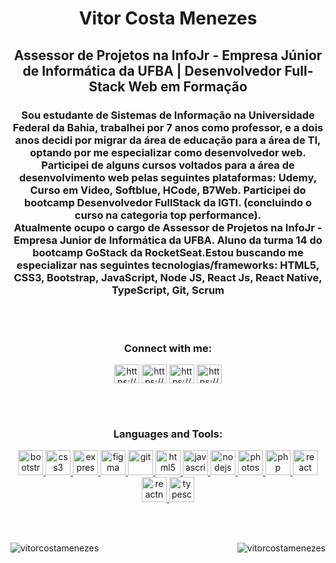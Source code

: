 <h1 align="center">Vitor Costa Menezes</h1>
<h2 align="center">Assessor de Projetos na InfoJr - Empresa Júnior de Informática da UFBA | Desenvolvedor Full-Stack Web em Formação</h2>

<h3 align="center">Sou estudante de Sistemas de Informação na Universidade Federal da Bahia, trabalhei por 7 anos como professor, e a dois anos decidi por migrar da área de educação para a área de TI, optando por me especializar como desenvolvedor web.<br />
  Participei de alguns cursos voltados para a área de desenvolvimento web pelas seguintes plataformas: Udemy, Curso em Video, Softblue, HCode, B7Web. Participei do bootcamp Desenvolvedor FullStack da IGTI. (concluindo o curso na categoria top performance).<br />
  Atualmente ocupo o cargo de Assessor de Projetos na InfoJr - Empresa Junior de Informática da UFBA. Aluno da turma 14 do bootcamp GoStack da RocketSeat.Estou buscando me especializar nas seguintes tecnologias/frameworks: HTML5, CSS3, Bootstrap, JavaScript, Node JS, React Js, React Native, TypeScript, Git, Scrum</h3>
<br /><br />
<h3 align="center">Connect with me:</h3>
<p align="center">
<a href="https://www.linkedin.com/in/vitor-costa-10073089/" target="blank"><img align="center" src="https://cdn.jsdelivr.net/npm/simple-icons@3.0.1/icons/linkedin.svg" alt="https://www.linkedin.com/in/vitor-costa-10073089/" height="30" width="40" /></a>
<a href="https://www.facebook.com/vitor.costa.12327608/" target="blank"><img align="center" src="https://cdn.jsdelivr.net/npm/simple-icons@3.0.1/icons/facebook.svg" alt="https://www.facebook.com/vitor.costa.12327608/" height="30" width="40" /></a>
<a href="https://www.instagram.com/vitrovisck/" target="blank"><img align="center" src="https://cdn.jsdelivr.net/npm/simple-icons@3.0.1/icons/instagram.svg" alt="https://www.instagram.com/vitrovisck/" height="30" width="40" /></a>
  <a href="https://app.rocketseat.com.br/me/vitor-costa-1590345393" target="blank"><img align="center" src="https://avatars1.githubusercontent.com/u/28929274?s=280&v=4" alt="https://www.instagram.com/vitrovisck/" height="30" width="40" /></a>
</p>
<br /><br />
<h3 align="center">Languages and Tools:</h3>
<p align="center"> <a href="https://getbootstrap.com" target="_blank"> <img src="https://devicons.github.io/devicon/devicon.git/icons/bootstrap/bootstrap-plain.svg" alt="bootstrap" width="40" height="40"/> </a> <a href="https://www.w3schools.com/css/" target="_blank"> <img src="https://devicons.github.io/devicon/devicon.git/icons/css3/css3-original-wordmark.svg" alt="css3" width="40" height="40"/> </a> <a href="https://expressjs.com" target="_blank"> <img src="https://devicons.github.io/devicon/devicon.git/icons/express/express-original-wordmark.svg" alt="express" width="40" height="40"/> </a> <a href="https://www.figma.com/" target="_blank"> <img src="https://www.vectorlogo.zone/logos/figma/figma-icon.svg" alt="figma" width="40" height="40"/> </a> <a href="https://git-scm.com/" target="_blank"> <img src="https://www.vectorlogo.zone/logos/git-scm/git-scm-icon.svg" alt="git" width="40" height="40"/> </a> <a href="https://www.w3.org/html/" target="_blank"> <img src="https://devicons.github.io/devicon/devicon.git/icons/html5/html5-original-wordmark.svg" alt="html5" width="40" height="40"/> </a> <a href="https://developer.mozilla.org/en-US/docs/Web/JavaScript" target="_blank"> <img src="https://devicons.github.io/devicon/devicon.git/icons/javascript/javascript-original.svg" alt="javascript" width="40" height="40"/> </a> <a href="https://nodejs.org" target="_blank"> <img src="https://devicons.github.io/devicon/devicon.git/icons/nodejs/nodejs-original-wordmark.svg" alt="nodejs" width="40" height="40"/> </a> <a href="https://www.photoshop.com/en" target="_blank"> <img src="https://devicons.github.io/devicon/devicon.git/icons/photoshop/photoshop-plain.svg" alt="photoshop" width="40" height="40"/> </a> <a href="https://www.php.net" target="_blank"> <img src="https://devicons.github.io/devicon/devicon.git/icons/php/php-original.svg" alt="php" width="40" height="40"/> </a> <a href="https://reactjs.org/" target="_blank"> <img src="https://devicons.github.io/devicon/devicon.git/icons/react/react-original-wordmark.svg" alt="react" width="40" height="40"/> </a> <a href="https://reactnative.dev/" target="_blank"> <img src="https://reactnative.dev/img/header_logo.svg" alt="reactnative" width="40" height="40"/> </a> <a href="https://www.typescriptlang.org/" target="_blank"> <img src="https://devicons.github.io/devicon/devicon.git/icons/typescript/typescript-original.svg" alt="typescript" width="40" height="40"/> </a> </p>
<br /><br />
<p><img align="left" src="https://github-readme-stats.vercel.app/api/top-langs?username=vitorcostamenezes&show_icons=true&locale=en&layout=compact" alt="vitorcostamenezes" /></p>

<p>&nbsp;<img align="right" src="https://github-readme-stats.vercel.app/api?username=vitorcostamenezes&show_icons=true&locale=en" alt="vitorcostamenezes" /></p>
